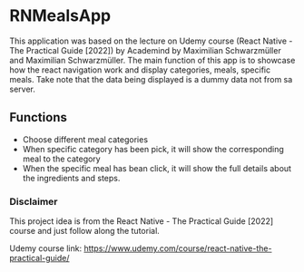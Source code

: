 # RNMealsApp

This application was based on the lecture on Udemy course (React Native - The Practical Guide [2022]) by Academind by Maximilian Schwarzmüller 
and Maximilian Schwarzmüller. The main function of this app is to showcase how the react navigation work and display categories, meals, specific meals. Take 
note that the data being displayed is a dummy data not from sa server. 


## Functions
- Choose different meal categories
- When specific category has been pick, it will show the corresponding meal to the category
- When the specific meal has bean click, it will show the full details about the ingredients and steps.


### Disclaimer
This project idea is from the React Native - The Practical Guide [2022] course and just follow along the tutorial.

Udemy course link: https://www.udemy.com/course/react-native-the-practical-guide/

